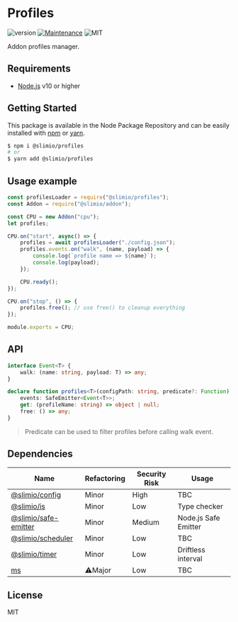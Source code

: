 # Profiles
![version](https://img.shields.io/badge/version-0.1.0-blue.svg)
[![Maintenance](https://img.shields.io/badge/Maintained%3F-yes-green.svg)](https://github.com/SlimIO/is/commit-activity)
![MIT](https://img.shields.io/github/license/mashape/apistatus.svg)

Addon profiles manager.

## Requirements
- [Node.js](https://nodejs.org/en/) v10 or higher

## Getting Started
This package is available in the Node Package Repository and can be easily installed with [npm](https://docs.npmjs.com/getting-started/what-is-npm) or [yarn](https://yarnpkg.com).

```bash
$ npm i @slimio/profiles
# or
$ yarn add @slimio/profiles
```

## Usage example
```js
const profilesLoader = require("@slimio/profiles");
const Addon = require("@slimio/addon");

const CPU = new Addon("cpu");
let profiles;

CPU.on("start", async() => {
    profiles = await profilesLoader("./config.json");
    profiles.events.on("walk", (name, payload) => {
        console.log(`profile name => ${name}`);
        console.log(payload);
    });

    CPU.ready();
});

CPU.on("stop", () => {
    profiles.free(); // use free() to cleanup everything
});

module.exports = CPU;
```

## API
```ts
interface Event<T> {
    walk: (name: string, payload: T) => any;
}

declare function profiles<T>(configPath: string, predicate?: Function) : {
    events: SafeEmitter<Event<T>>;
    get: (profileName: string) => object | null;
    free: () => any;
}
```

> Predicate can be used to filter profiles before calling walk event.

## Dependencies

|Name|Refactoring|Security Risk|Usage|
|---|---|---|---|
|[@slimio/config](https://github.com/SlimIO/Config#readme)|Minor|High|TBC|
|[@slimio/is](https://github.com/SlimIO/is)|Minor|Low|Type checker|
|[@slimio/safe-emitter](https://github.com/SlimIO/Safe-emitter)|Minor|Medium|Node.js Safe Emitter|
|[@slimio/scheduler](https://github.com/SlimIO/Scheduler#readme)|Minor|Low|TBC|
|[@slimio/timer](https://github.com/SlimIO/Timer)|Minor|Low|Driftless interval|
|[ms](https://github.com/zeit/ms#readme)|⚠️Major|Low|TBC|

## License
MIT
